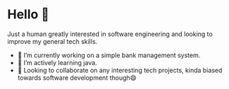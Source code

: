 # Hello 👋

Just a human greatly interested in software engineering and looking to improve my general tech skills.

- 🔭 I’m currently working on a simple bank management system.
- 🌱 I’m actively learning java.
- 👯 Looking to collaborate on any interesting tech projects, kinda biased towards software development though😄
